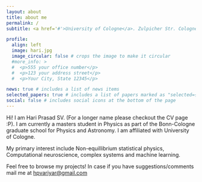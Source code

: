 ```yaml
---
layout: about
title: about me
permalink: /
subtitle: <a href='#'>University of Cologne</a>. Zulpicher Str. Cologne. Germany.

profile:
  align: left
  image: hari.jpg
  image_circular: false # crops the image to make it circular
  #more_info: >
  #  <p>555 your office number</p>
  #  <p>123 your address street</p>
  #  <p>Your City, State 12345</p>

news: true # includes a list of news items
selected_papers: true # includes a list of papers marked as "selected={true}"
social: false # includes social icons at the bottom of the page
---
```


Hi! I am Hari Prasad SV. (For a longer name please checkout the CV page :P). I am currently a masters student in Physics as part of the Bonn-Cologne graduate school for Physics and Astronomy. I am affiliated with University of Cologne. 

My primary interest include Non-equillibrium statistical physics, Computational neuroscience, complex systems and machine learning. 

Feel free to browse my projects! In case if you have suggestions/comments mail me at [hpvariyar@gmail.com](mailto:hpvariyar@gmail.com)